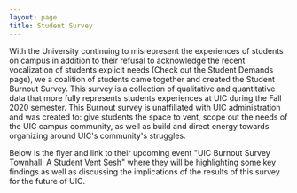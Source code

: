 ```yaml
---
layout: page
title: Student Survey
---
```


With the University continuing to misrepresent the experiences of students on campus in addition to their refusal to acknowledge the recent vocalization of students explicit needs (Check out the Student Demands page), we a coalition of students came together and created the Student Burnout Survey. This survey is a collection of qualitative and quantitative data that more fully represents students experiences at UIC during the Fall 2020 semester. This Burnout survey is unaffiliated with UIC administration and was created to: give students the space to vent, scope out the needs of the UIC campus community, as well as build and direct energy towards organizing around UIC's community's struggles.

Below is the flyer and link to their upcoming event "UIC Burnout Survey Townhall: A Student Vent Sesh" where they will be highlighting some key findings as well as discussing the implications of the results of this survey for the future of UIC.
